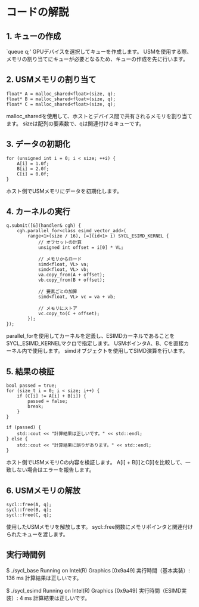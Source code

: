 # コードの解説
## 1. キューの作成
`queue q;'
GPUデバイスを選択してキューを作成します。
USMを使用する際、メモリの割り当てにキューが必要となるため、キューの作成を先に行います。
## 2. USMメモリの割り当て
```
float* A = malloc_shared<float>(size, q);
float* B = malloc_shared<float>(size, q);
float* C = malloc_shared<float>(size, q);
```
malloc_sharedを使用して、ホストとデバイス間で共有されるメモリを割り当てます。
sizeは配列の要素数で、qは関連付けるキューです。
## 3. データの初期化
```
for (unsigned int i = 0; i < size; ++i) {
    A[i] = 1.0f;
    B[i] = 2.0f;
    C[i] = 0.0f;
}
```
ホスト側でUSMメモリにデータを初期化します。
## 4. カーネルの実行
```
q.submit([&](handler& cgh) {
    cgh.parallel_for<class esimd_vector_add>(
        range<1>(size / 16), [=](id<1> i) SYCL_ESIMD_KERNEL {
            // オフセットの計算
            unsigned int offset = i[0] * VL;

            // メモリからロード
            simd<float, VL> va;
            simd<float, VL> vb;
            va.copy_from(A + offset);
            vb.copy_from(B + offset);

            // 要素ごとの加算
            simd<float, VL> vc = va + vb;

            // メモリにストア
            vc.copy_to(C + offset);
        });
});
```
parallel_forを使用してカーネルを定義し、ESIMDカーネルであることをSYCL_ESIMD_KERNELマクロで指定します。
USMポインタA、B、Cを直接カーネル内で使用します。
simdオブジェクトを使用してSIMD演算を行います。
## 5. 結果の検証
```
bool passed = true;
for (size_t i = 0; i < size; i++) {
    if (C[i] != A[i] + B[i]) {
        passed = false;
        break;
    }
}

if (passed) {
    std::cout << "計算結果は正しいです。" << std::endl;
} else {
    std::cout << "計算結果に誤りがあります。" << std::endl;
}
```
ホスト側でUSMメモリCの内容を検証します。
A[i] + B[i]とC[i]を比較して、一致しない場合はエラーを報告します。
## 6. USMメモリの解放
```
sycl::free(A, q);
sycl::free(B, q);
sycl::free(C, q);
```
使用したUSMメモリを解放します。
sycl::free関数にメモリポインタと関連付けられたキューを渡します。


## 実行時間例
$ ./sycl_base 
Running on Intel(R) Graphics [0x9a49]
実行時間（基本実装）: 136 ms
計算結果は正しいです。

$ ./sycl_esimd 
Running on Intel(R) Graphics [0x9a49]
実行時間（ESIMD実装）: 4 ms
計算結果は正しいです。
